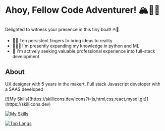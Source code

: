 <h1> Ahoy, Fellow Code Adventurer! 🏔️🧗🏻 </h1>  

Delighted to witness your presence in this tiny boat! ⛵️🌊

<ul>
  <li><span>🙌💡 </span> Ten persistent fingers to bring ideas to reality</li>
  <li><span>🧑🏻‍💻 </span> I'm presently expanding my knowledge in python and ML</li>
  <li><span>💼 </span> I'm actively seeking valuable professional experience into full-stack development</li>
</ul>

## About
<p> UX designer with 5 years in the makert. Full stack Javascript developer with a SAAS developed</p>


<p>[![My Skills](https://skillicons.dev/icons?i=js,html,css,react,mysql,git)](https://skillicons.dev)</p>

[![My Skills](https://skillicons.dev/icons?i=js,raspberrypi,arduino,blender,figma)](https://skillicons.dev)



[![Top Langs](https://github-readme-stats.vercel.app/api/top-langs/?username=GabrielFagundst&layout=compact)](https://github.com/GabrielFagundst/github-readme-stats)
